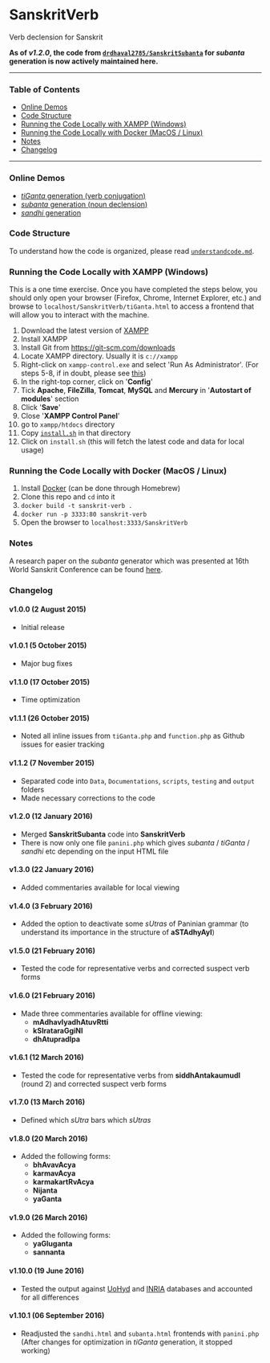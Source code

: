 SanskritVerb
==============

Verb declension for Sanskrit

**As of *v1.2.0*, the code from [`drdhaval2785/SanskritSubanta`](https://github.com/drdhaval2785/SanskritSubanta) for *subanta* generation is now actively maintained here.**

---

### Table of Contents

- [Online Demos](#online-demos)
- [Code Structure](#code-structure)
- [Running the Code Locally with XAMPP (Windows)](#running-the-code-locally-with-xampp-windows)
- [Running the Code Locally with Docker (MacOS / Linux)](#running-the-code-locally-with-docker-macos--linux)
- [Notes](#notes)
- [Changelog](#changelog)

---

### Online Demos

* [*tiGanta* generation (verb conjugation)](http://www.sanskritworld.in/sanskrittool/SanskritVerb/tiGanta.html)
* [*subanta* generation (noun declension)](http://www.sanskritworld.in/sanskrittool/subanta.html)
* [*sandhi* generation](http://www.sanskritworld.in/sanskrittool/sandhi.html)

### Code Structure

To understand how the code is organized, please read [`understandcode.md`](https://github.com/drdhaval2785/SanskritVerb/blob/master/Documentations/understandcode.md).

### Running the Code Locally with XAMPP (Windows)

This is a one time exercise. Once you have completed the steps below, you should only open your browser (Firefox, Chrome, Internet Explorer, etc.) and browse to `localhost/SanskritVerb/tiGanta.html` to access a frontend that will allow you to interact with the machine.

1. Download the latest version of [XAMPP](https://www.apachefriends.org/index.html)
2. Install XAMPP
3. Install Git from https://git-scm.com/downloads
4. Locate XAMPP directory. Usually it is `c://xampp`
5. Right-click on `xampp-control.exe` and select 'Run As Administrator'. (For steps 5-8, if in doubt, please see [this](http://stackoverflow.com/questions/20960296/how-to-start-apache-and-mysql-automatically-when-windows-8-comes-up))
6. In the right-top corner, click on '**Config**'
7. Tick **Apache**, **FileZilla**, **Tomcat**, **MySQL** and **Mercury** in '**Autostart of modules**' section
8. Click '**Save**'
9. Close '**XAMPP Control Panel**'
10. go to `xampp/htdocs` directory
11. Copy [`install.sh`](https://github.com/drdhaval2785/SanskritVerb/blob/master/install.sh) in that directory
12. Click on `install.sh` (this will fetch the latest code and data for local usage)

### Running the Code Locally with Docker (MacOS / Linux)

1. Install [Docker](https://www.docker.com/) (can be done through Homebrew)
2. Clone this repo and `cd` into it
3. `docker build -t sanskrit-verb .`
4. `docker run -p 3333:80 sanskrit-verb`
5. Open the browser to `localhost:3333/SanskritVerb`

### Notes

A research paper on the *subanta* generator which was presented at 16th World Sanskrit Conference can be found [here](http://www.sanskritworld.in/index/detailview/book_id/prakriyapradarshini).

### Changelog

#### **v1.0.0** (2 August 2015)
* Initial release

#### **v1.0.1** (5 October 2015)
* Major bug fixes

#### **v1.1.0** (17 October 2015)
* Time optimization

#### **v1.1.1** (26 October 2015)
* Noted all inline issues from `tiGanta.php` and `function.php` as Github issues for easier tracking

#### **v1.1.2** (7 November 2015)
* Separated code into `Data`, `Documentations`, `scripts`, `testing` and `output` folders
* Made necessary corrections to the code

#### **v1.2.0** (12 January 2016)
* Merged **SanskritSubanta** code into **SanskritVerb**
* There is now only one file `panini.php` which gives *subanta* / *tiGanta* / *sandhi* etc depending on the input HTML file

#### **v1.3.0** (22 January 2016)
* Added commentaries available for local viewing

#### **v1.4.0** (3 February 2016)
* Added the option to deactivate some *sUtras* of Paninian grammar (to understand its importance in the structure of **aSTAdhyAyI**)

#### **v1.5.0** (21 February 2016)
* Tested the code for representative verbs and corrected suspect verb forms

#### **v1.6.0** (21 February 2016)
* Made three commentaries available for offline viewing:
    * **mAdhavIyadhAtuvRtti**
    * **kSIrataraGgiNI**
    * **dhAtupradIpa**

#### **v1.6.1** (12 March 2016)
* Tested the code for representative verbs from **siddhAntakaumudI** (round 2) and corrected suspect verb forms

#### **v1.7.0** (13 March 2016)
* Defined which *sUtra* bars which *sUtras*

#### **v1.8.0** (20 March 2016)
* Added the following forms:
    * **bhAvavAcya**
    * **karmavAcya**
    * **karmakartRvAcya**
    * **Nijanta**
    * **yaGanta**

#### **v1.9.0** (26 March 2016)
* Added the following forms:
    * **yaGluganta**
    * **sannanta**

#### **v1.10.0** (19 June 2016)
* Tested the output against [UoHyd](http://sanskrit.uohyd.ac.in/scl/) and [INRIA](http://sanskrit.inria.fr/DATA/XML/SL_morph.tar.gz) databases and accounted for all differences

#### **v1.10.1** (06 September 2016)
* Readjusted the `sandhi.html` and `subanta.html` frontends with `panini.php` (After changes for optimization in *tiGanta* generation, it stopped working)
